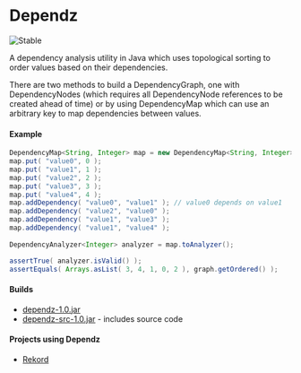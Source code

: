 Dependz
=======

![Stable](http://i4.photobucket.com/albums/y123/Freaklotr4/stage_stable.png)

A dependency analysis utility in Java which uses topological sorting to order values based on their dependencies.

There are two methods to build a DependencyGraph, one with DependencyNodes (which requires all DependencyNode references to be created ahead of time) or by using DependencyMap which can use an arbitrary key to map dependencies between values.

#### Example

```java
DependencyMap<String, Integer> map = new DependencyMap<String, Integer>();
map.put( "value0", 0 );
map.put( "value1", 1 );
map.put( "value2", 2 );
map.put( "value3", 3 );
map.put( "value4", 4 );
map.addDependency( "value0", "value1" ); // value0 depends on value1
map.addDependency( "value2", "value0" ); 
map.addDependency( "value1", "value3" );
map.addDependency( "value1", "value4" );
        
DependencyAnalyzer<Integer> analyzer = map.toAnalyzer();

assertTrue( analyzer.isValid() );
assertEquals( Arrays.asList( 3, 4, 1, 0, 2 ), graph.getOrdered() );
```

#### Builds
- [dependz-1.0.jar](https://github.com/ClickerMonkey/Dependz/raw/master/build/dependz-1.0.jar)
- [dependz-src-1.0.jar](https://github.com/ClickerMonkey/Dependz/raw/master/build/dependz-1.0-src.jar) - includes source code

#### Projects using Dependz

- [Rekord](https://github.com/ClickerMonkey/Rekord)
